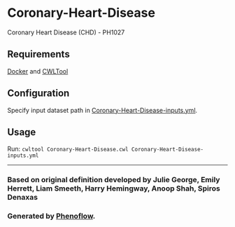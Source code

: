 # Coronary-Heart-Disease

Coronary Heart Disease (CHD) - PH1027

## Requirements

[Docker](https://docs.docker.com/install/) and [CWLTool](https://github.com/common-workflow-language/cwltool#install)

## Configuration

Specify input dataset path in [Coronary-Heart-Disease-inputs.yml](Coronary-Heart-Disease-inputs.yml).

## Usage

Run: `cwltool Coronary-Heart-Disease.cwl Coronary-Heart-Disease-inputs.yml`

***

### Based on original definition developed by Julie George, Emily Herrett, Liam Smeeth, Harry Hemingway, Anoop Shah, Spiros Denaxas
### Generated by [Phenoflow](https://kclhi.org/phenoflow).

